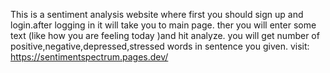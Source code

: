 This is a sentiment analysis website where first you should sign up and login.after logging in it will take you to main page.
ther you will enter some text (like how you are feeling today )and hit analyze.
you will get number of positive,negative,depressed,stressed words in sentence you given.
visit: https://sentimentspectrum.pages.dev/
